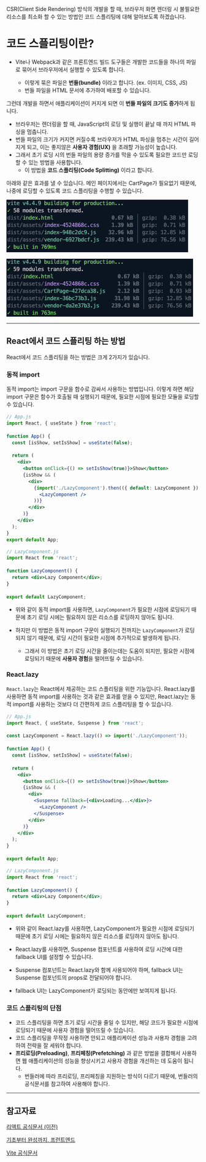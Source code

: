 CSR(Client Side Rendering) 방식의 개발을 할 때, 브라우저 화면 렌더링 시 불필요한 리소스를 최소화 할 수 있는 방법인
코드 스플리팅에 대해 알아보도록 하겠습니다.

# 코드 스플리팅이란?

- Vite나 Webpack과 같은 프론트엔드 빌드 도구들은 개발한 코드들을 하나의 파일로 묶어서 브라우저에서 실행할 수 있도록 합니다.

  - 이렇게 묶은 파일은 **번들(bundle)** 이라고 합니다. (ex. 이미지, CSS, JS)
  - 번들 파일을 HTML 문서에 추가하여 배포할 수 있습니다.

그런데 개발을 하면서 애플리케이션이 커지게 되면 이 **번들 파일의 크기도 증가**하게 됩니다.

- 브라우저는 렌더링을 할 때, JavaScript의 로딩 및 실행이 끝날 때 까지 HTML 파싱을 멈춥니다. 
- 번들 파일의 크기가 커지면 커질수록 브라우저가 HTML 파싱을 멈추는 시간이 길어지게 되고, 이는 좋지않은  **사용자 경험(UX)** 을 초래할 가능성이 높습니다. 
- 그래서 초기 로딩 시의 번들 파일의 용량 증가를 막을 수 있도록 필요한 코드만 로딩할 수 있는 방법을 사용합니다.
  - 이 방법을 **코드 스플리팅(Code Splitting)** 이라고 합니다.

아래와 같은 효과를 낼 수 있습니다. 메인 페이지에서는 CartPage가 필요없기 때문에, 나중에 로딩할 수 있도록 코드 스플리팅을 수행할 수 있습니다.

![이전](./prev.png)

![이후](./next.png)

---

## React에서 코드 스플리팅 하는 방법

React에서 코드 스플리팅을 하는 방법은 크게 2가지가 있습니다.

### 동적 import

동적 import는 import 구문을 함수로 감싸서 사용하는 방법입니다. 이렇게 하면 해당 import 구문은 함수가 호출될 때 실행되기 때문에, 필요한 시점에 필요한 모듈을 로딩할 수 있습니다.

    
```jsx
// App.js
import React, { useState } from 'react';

function App() {
  const [isShow, setIsShow] = useState(false);

  return (
    <div>
      <button onClick={() => setIsShow(true)}>Show</button>
      {isShow && (
        <div>
          {import('./LazyComponent').then(({ default: LazyComponent }) => (
            <LazyComponent />
          ))}
        </div>
      )}
    </div>
  );
}
export default App;
```


```jsx
// LazyComponent.js
import React from 'react';

function LazyComponent() {
  return <div>Lazy Component</div>;
}

export default LazyComponent;
```


- 위와 같이 동적 import를 사용하면, `LazyComponent`가 필요한 시점에 로딩되기 때문에 초기 로딩 시에는 필요하지 않은 리소스를 로딩하지 않아도 됩니다.

- 하지만 이 방법은 동적 import 구문이 실행되기 전까지는 `LazyComponent`가 로딩되지 않기 때문에, 로딩 시간이 필요한 시점에 추가적으로 발생하게 됩니다.
  - 그래서 이 방법은 초기 로딩 시간을 줄이는데는 도움이 되지만, 필요한 시점에 로딩되기 때문에 **사용자 경험**을 떨어뜨릴 수 있습니다.

### React.lazy
`React.lazy`는 React에서 제공하는 코드 스플리팅을 위한 기능입니다. React.lazy를 사용하면 동적 import를 사용하는 것과 같은 효과를 얻을 수 있지만, React.lazy는 동적 import를 사용하는 것보다 더 간편하게 코드 스플리팅을 할 수 있습니다.
  
```jsx
// App.js
import React, { useState, Suspense } from 'react';

const LazyComponent = React.lazy(() => import('./LazyComponent'));

function App() {
  const [isShow, setIsShow] = useState(false);

  return (
    <div>
      <button onClick={() => setIsShow(true)}>Show</button>
      {isShow && (
        <div>
          <Suspense fallback={<div>Loading...</div>}>
            <LazyComponent />
          </Suspense>
        </div>
      )}
    </div>
  );
}

export default App;
```
  
```jsx
// LazyComponent.js
import React from 'react';

function LazyComponent() {
  return <div>Lazy Component</div>;
}

export default LazyComponent;
```
  
- 위와 같이 React.lazy를 사용하면, LazyComponent가 필요한 시점에 로딩되기 때문에 초기 로딩 시에는 필요하지 않은 리소스를 로딩하지 않아도 됩니다.

- React.lazy를 사용하면, Suspense 컴포넌트를 사용하여 로딩 시간에 대한 fallback UI를 설정할 수 있습니다.
- Suspense 컴포넌트는 React.lazy와 함께 사용되어야 하며, fallback UI는 Suspense 컴포넌트의 props로 전달되어야 합니다.
- fallback UI는 LazyComponent가 로딩되는 동안에만 보여지게 됩니다.

### 코드 스플리팅의 단점

- 코드 스플리팅을 하면 초기 로딩 시간을 줄일 수 있지만, 해당 코드가 필요한 시점에 로딩되기 때문에 사용자 경험을 떨어뜨릴 수 있습니다.
- 코드 스플리팅을 무작정 사용하면 안되고 애플리케이션 성능과 사용자 경험을 고려하여 전략을 잘 세워야 합니다.
- **프리로딩(Preloading)**, **프리페칭(Prefetching)** 과 같은 방법을 결합해서 사용하면 웹 애플리케이션의 성능을 향상시키고 사용자 경험을 개선하는 데 도움이 됩니다.
  - 번들러에 따라 프리로딩, 프리페칭을 지원하는 방식이 다르기 때문에, 번들러의 공식문서를 참고하여 사용해야 합니다.


--- 

## 참고자료

[리액트 공식문서 (이전)](https://ko.reactjs.org/docs/code-splitting.html)

[기초부터 완성까지, 프런트엔드](https://www.yes24.com/Product/Goods/105266398)

[Vite 공식문서](https://ko.vitejs.dev/guide/features.html#preload-directives-generation)
